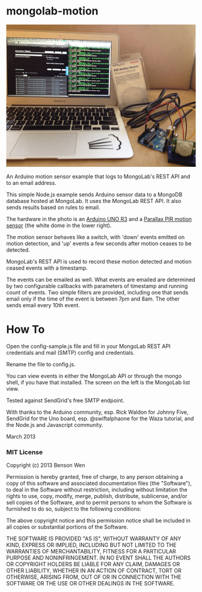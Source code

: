 # mongolab-motion

![Picture of the rig](mongolab-motion.jpg "The setup")

An Arduino motion sensor example that logs to MongoLab's REST API and
to an email address.

This simple Node.js example sends Arduino sensor data to a MongoDB
database hosted at MongoLab.  It uses the MongoLab REST API.  It also
sends results based on rules to email.  

The hardware in the photo is an [Arduino UNO
R3](http://arduino.cc/en/uploads/Main/ArduinoUno_R3_Front.jpg) and a
[Parallax PIR motion
sensor](http://www.parallax.com/tabid/768/productid/83/default.aspx)
(the white dome in the lower right).

The motion sensor behaves like a switch, with 'down' events emitted on
motion detection, and 'up' events a few seconds after motion ceases
to be detected. 

MongoLab's REST API is used to record these motion detected and motion
ceased events with a timestamp.

The events can be emailed as well.  What events are emailed are
determined by two configurable callbacks with parameters of timestamp
and running count of events.  Two simple filters are provided,
including one that sends email only if the time of the event is
between 7pm and 8am.  The other sends email every 10th event.

# How To

Open the config-sample.js file and fill in your MongoLab REST API
credentials and mail (SMTP) config and credentials.  

Rename the file to config.js.

You can view events in either the MongoLab API or through the mongo
shell, if you have that installed.  The screen on the left is the
MongoLab list view.

Tested against SendGrid's free SMTP endpoint.

With thanks to the Arduino community, esp. Rick Waldon for Johnny
Five, SendGrid for the Uno board, esp. @swiftalphaone for the Waza
tutorial, and the Node.js and Javascript community.

March 2013

### MIT License

Copyright (c) 2013 Benson Wen

Permission is hereby granted, free of charge, to any person obtaining
a copy of this software and associated documentation files (the
"Software"), to deal in the Software without restriction, including
without limitation the rights to use, copy, modify, merge, publish,
distribute, sublicense, and/or sell copies of the Software, and to
permit persons to whom the Software is furnished to do so, subject to
the following conditions: 

The above copyright notice and this permission notice shall be
included in all copies or substantial portions of the Software.

THE SOFTWARE IS PROVIDED "AS IS", WITHOUT WARRANTY OF ANY KIND,
EXPRESS OR IMPLIED, INCLUDING BUT NOT LIMITED TO THE WARRANTIES OF
MERCHANTABILITY, FITNESS FOR A PARTICULAR PURPOSE AND
NONINFRINGEMENT. IN NO EVENT SHALL THE AUTHORS OR COPYRIGHT HOLDERS BE
LIABLE FOR ANY CLAIM, DAMAGES OR OTHER LIABILITY, WHETHER IN AN ACTION
OF CONTRACT, TORT OR OTHERWISE, ARISING FROM, OUT OF OR IN CONNECTION
WITH THE SOFTWARE OR THE USE OR OTHER DEALINGS IN THE SOFTWARE.
